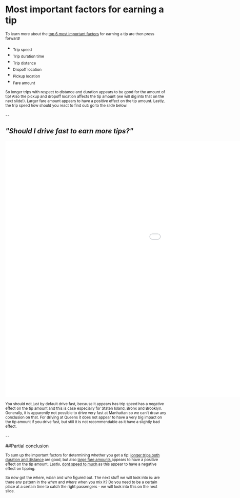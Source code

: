# Most important factors for earning a tip 


<sub>To learn more about the <u>top 6 most important factors</u> for earning a tip are then press forward!</sub> 
+ <sub>Trip speed</sub>
+ <sub>Trip duration time</sub>
+ <sub>Trip distance </sub>
+ <sub>Dropoff location</sub>
+ <sub>Pickup location</sub>
+ <sub>Fare amount</sub>


<sub>So longer trips with respect to distance and duration appears to be good for the amount of tip! Also the pickup and dropoff location affects the tip amount (we will dig into that on the next slide!). Larger fare amount appears to have a positive effect on the tip amount. Lastly, the trip speed how should you react to find out: go to the slide below. </sub>

--


## *"Should I drive fast to earn more tips?"*
<iframe src="images/tip_vs_speed.html" 
        sandbox="allow-same-origin allow-scripts" 
        width="1500" 
        height="800" 
        scrolling="no" 
        seamless="seamless" 
        frameborder="0">
        </iframe>

<sub>You should not just by default drive fast, because it appears has trip speed has a negative effect on the tip amount and this is case especially for Staten Island, Bronx and Brooklyn. Generally, it is apparently not possible to drive very fast at Manhattan so we can't draw any conclusion on that. For driving at Queens it does not appear to have a very big impact on the tip amount if you drive fast, but still it is not recommendable as it have a slightly bad effect. </sub>


--

##Partial conclusion

<sub> To sum up the important factors for determining whether you get a tip: <u> longer trips both duration and distance</u> are good, but also <u> large fare amounts </u> appears to have a positive effect on the tip amount. Lastly, <u> dont speed to much </u> as this appear to have a negative effect on tipping.</sub>

<sub>So now got the *where*, *when* and *who* figured out. The next stuff we will look into is: are there any pattern in the *when* and *where* when you mix it? Do you need to be a certain place at a certain time to catch the right passengers - we will look into this on the next slide. </sub>

